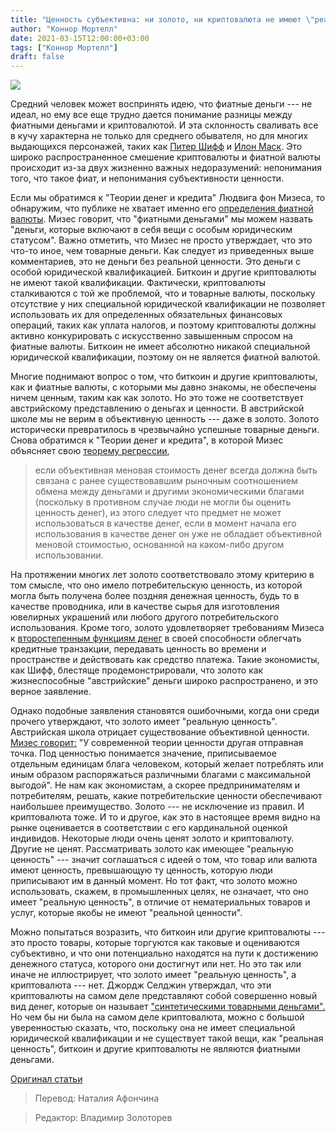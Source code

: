```yaml
---
title: "Ценность субъективна: ни золото, ни криптовалюта не имеют \"реальной ценности\""
author: "Коннор Мортелл"
date: 2021-03-15T12:00:00+03:00
tags: ["Коннор Мортелл"]
draft: false
---
```

![](https://miro.medium.com/max/960/1*tY4SSnr8uoQvuft6wfTDxg.jpeg)

Средний человек может воспринять  идею, что фиатные деньги --- не идеал, но ему все еще трудно дается понимание разницы между фиатными деньгами и криптовалютой. И эта склонность сваливать все в кучу характерна не только для среднего обывателя, но для многих выдающихся персонажей, таких как [Питер Шифф](https://twitter.com/PeterSchiff/status/1274014324273618945?s=20) и [Илон Маск](https://twitter.com/elonmusk/status/1340588909974200321?lang=en). Это широко распространенное смешение криптовалюты и фиатной валюты происходит из-за двух жизненно важных недоразумений: непонимания того, что такое фиат, и непонимания субъективности ценности.

Если мы обратимся к "Теории денег и кредита" Людвига фон Мизеса, то обнаружим, что публике не хватает именно его [определения фиатной валюты](https://mises.org/library/theory-money-and-credit/html/pp/1216). Мизес говорит, что "фиатными деньгами" мы можем назвать "деньги, которые включают в себя вещи с особым юридическим статусом". Важно отметить, что Мизес не просто утверждает, что это что-то иное, чем товарные деньги. Как следует из приведенных выше комментариев, это не деньги без реальной ценности. Это деньги с особой юридической квалификацией. Биткоин и другие криптовалюты не имеют такой квалификации. Фактически, криптовалюты сталкиваются с той же проблемой, что и товарные валюты, поскольку отсутствие у них специальной юридической квалификации не позволяет использовать их для определенных обязательных финансовых операций, таких как уплата налогов, и поэтому криптовалюты должны активно конкурировать с искусственно завышенным спросом на фиатные валюты. Биткоин не имеет абсолютно никакой специальной юридической квалификации, поэтому он не является фиатной валютой.

Многие поднимают вопрос о том, что биткоин и другие криптовалюты, как и фиатные валюты, с которыми мы давно знакомы, не обеспечены ничем ценным, таким как как золото. Но это тоже не соответствует австрийскому представлению о деньгах и ценности. В австрийской школе мы не верим в объективную ценность --- даже в золото. Золото исторически превратилось в чрезвычайно успешные товарные деньги. Снова обратимся к "Теории денег и кредита", в которой Мизес объясняет свою [теорему регрессии](https://mises.org/library/theory-money-and-credit/html/ppp/1230),

> если объективная меновая стоимость денег всегда должна быть связана с ранее существовавшим рыночным соотношением обмена между деньгами и другими экономическими благами (поскольку в противном случае люди не могли бы оценить ценность денег), из этого следует что предмет не может использоваться в качестве денег, если в момент начала его использования в качестве денег он уже не обладает объективной меновой стоимостью, основанной на каком-либо другом использовании.

На протяжении многих лет золото соответствовало этому критерию в том смысле, что оно имело потребительскую ценность, из которой могла быть получена более поздняя денежная ценность, будь то в качестве проводника, или в качестве сырья для изготовления ювелирных украшений или любого другого потребительского использования. Кроме того, золото удовлетворяет требованиям Мизеса к [второстепенным функциям денег](https://mises.org/library/theory-money-and-credit/html/pp/1210) в своей способности облегчать кредитные транзакции, передавать ценность во времени и пространстве и действовать как средство платежа. Такие экономисты, как Шифф, блестяще продемонстрировали, что золото как жизнеспособные "австрийские" деньги широко распространено, и это верное заявление.

Однако подобные заявления становятся ошибочными, когда они среди прочего утверждают, что золото имеет "реальную ценность". Австрийская школа отрицает существование объективной ценности. [Мизес говорит:](https://mises.org/library/theory-money-and-credit/html/pp/1211) "У современной теории ценности другая отправная точка. Под ценностью понимается значение, приписываемое отдельным единицам блага человеком, который желает потреблять или иным образом распоряжаться различными благами с максимальной выгодой". Не нам как экономистам, а скорее предпринимателям и потребителям, решать, какие потребительские ценности обеспечивают наибольшее преимущество. Золото --- не исключение из правил. И криптовалюта тоже. И то и другое, как это в настоящее время видно на рынке оценивается в соответствии с его кардинальной оценкой индивидов. Некоторые люди очень ценят золото и криптовалюту. Другие не ценят. Рассматривать золото как имеющее "реальную ценность" --- значит соглашаться с идеей о том, что товар или валюта имеют ценность, превышающую ту ценность, которую люди приписывают им в данный момент. Но тот факт, что золото можно использовать, скажем, в промышленных целях, не означает, что оно имеет "реальную ценность", в отличие от нематериальных товаров и услуг, которые якобы не имеют "реальной ценности".

Можно попытаться возразить, что биткоин или другие криптовалюты --- это просто товары, которые торгуются как таковые и оцениваются субъективно, и что они потенциально находятся на пути к достижению денежного статуса, которого они достигнут или нет. Но это так или иначе не иллюстрирует, что золото имеет "реальную ценность", а криптовалюта --- нет. Джордж Селджин утверждал, что эти криптовалюты на самом деле представляют собой совершенно новый вид денег, которые он называет ["синтетическими товарными деньгами".](https://www.sciencedirect.com/science/article/abs/pii/S1572308914000722) Но чем бы ни была на самом деле криптовалюта, можно с большой уверенностью сказать, что, поскольку она не имеет специальной юридической квалификации и не существует такой вещи, как "реальная ценность", биткоин и другие криптовалюты не являются фиатными деньгами.

[Оригинал статьи](https://mises.org/wire/value-subjective-neither-gold-nor-crypto-have-real-value)

> Перевод: Наталия Афончина

> Редактор: Владимир Золоторев
